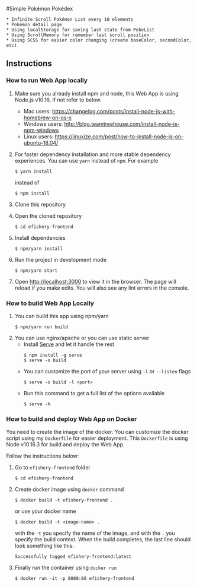 #Simple Pokémon Pokédex

    * Infinite Scroll Pokémon List every 10 elements
    * Pokémon detail page
    * Using localStorage for saving last state from PokeList
    * Using ScrollMemory for remember last scroll position
    * Using SCSS for easier color changing (create baseColor, secondColor, etc)

        

## Instructions

### How to run Web App locally

1. Make sure you already install npm and node, this Web App is using Node.js v10.16, if not refer to below.
    - Mac users: https://changelog.com/posts/install-node-js-with-homebrew-on-os-x
    - Windows users: http://blog.teamtreehouse.com/install-node-js-npm-windows
    - Linux users: https://linuxize.com/post/how-to-install-node-js-on-ubuntu-18.04/

2. For faster dependency installation and more stable dependency experiences. You can use `yarn` instead of `npm`.
    For example
    ```
    $ yarn install
    ```
    instead of
    ```
    $ npm install
    ```
3. Clone this repository
4. Open the cloned repository
    ```
    $ cd efishery-frontend
    ```
5. Install dependencies
    ```
    $ npm/yarn install
    ```
6. Run the project in development mode
    ```
    $ npm/yarn start
    ```
7. Open [http://localhost:3000](http://localhost:3000) to view it in the browser. The page will reload if you make edits. You will also see any lint errors in the console.

### How to build Web App Locally
1. You can build this app using npm/yarn
    ```
    $ npm/yarn run build
    ```
2. You can use nginx/apache or you can use static server
    - Install [Serve](https://github.com/zeit/serve) and let it handle the rest
        ```
        $ npm install -g serve
        $ serve -s build
        ```
    - You can customize the port of your server using `-l` or `--listen` flags
        ```
        $ serve -s build -l <port>
        ```
    - Run this command to get a full list of the options available
        ```
        $ serve -h
        ```
### How to build and deploy Web App on Docker
You need to create the image of the docker. You can customize the docker script using my `Dockerfile` for easier deployment.
This `Dockerfile` is using Node v10.16.3 for build and deploy the Web App.

Follow the instructions below:

1. Go to `efishery-frontend` folder
    ```
    $ cd efishery-frontend
    ```
2. Create docker image using `docker` command
    ```
    $ docker build -t efishery-frontend .
    ```
    or use your docker name
    ```
    $ docker build -t <image-name> .
    ```
    with the `-t` you specify the name of the image, and with the `.` you specify the build context. When the build completes, the last line should look something like this:
    ```
    Successfully tagged efishery-frontend:latest
    ```
3. Finally run the container using `docker run`
    ```
    $ docker run -it -p 8080:80 efishery-frontend
    ```
